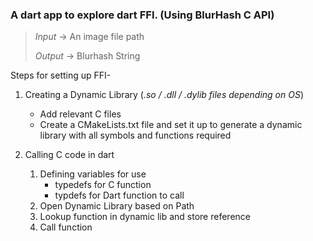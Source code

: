 ### A dart app to explore dart FFI. (Using BlurHash C API)

> *Input* -> An image file path
>
> *Output* -> Blurhash String


Steps for setting up FFI-

1. Creating a Dynamic Library (*.so / .dll / .dylib files depending on OS*)
    - Add relevant C files
    - Create a CMakeLists.txt file and set it up to generate a dynamic library with all symbols and functions required

2. Calling C code in dart
    1. Defining variables for use
        - typedefs for C function
        - typdefs for Dart function to call
    2. Open Dynamic Library based on Path
    3. Lookup function in dynamic lib and store reference
    4. Call function



